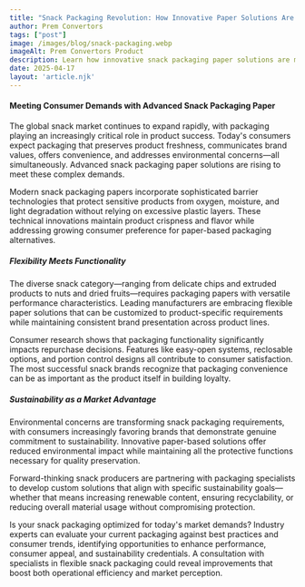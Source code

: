 ```yaml
---
title: "Snack Packaging Revolution: How Innovative Paper Solutions Are Changing the Industry"
author: Prem Convertors
tags: ["post"]
image: /images/blog/snack-packaging.webp
imageAlt: Prem Convertors Product
description: Learn how innovative snack packaging paper solutions are meeting modern consumer demands for freshness, convenience, and sustainability in the competitive snack market.
date: 2025-04-17
layout: 'article.njk'
---
```


#### Meeting Consumer Demands with Advanced Snack Packaging Paper

The global snack market continues to expand rapidly, with packaging playing an increasingly critical role in product success. Today's consumers expect packaging that preserves product freshness, communicates brand values, offers convenience, and addresses environmental concerns—all simultaneously. Advanced snack packaging paper solutions are rising to meet these complex demands.

Modern snack packaging papers incorporate sophisticated barrier technologies that protect sensitive products from oxygen, moisture, and light degradation without relying on excessive plastic layers. These technical innovations maintain product crispness and flavor while addressing growing consumer preference for paper-based packaging alternatives.

##### Flexibility Meets Functionality

The diverse snack category—ranging from delicate chips and extruded products to nuts and dried fruits—requires packaging papers with versatile performance characteristics. Leading manufacturers are embracing flexible paper solutions that can be customized to product-specific requirements while maintaining consistent brand presentation across product lines.

Consumer research shows that packaging functionality significantly impacts repurchase decisions. Features like easy-open systems, reclosable options, and portion control designs all contribute to consumer satisfaction. The most successful snack brands recognize that packaging convenience can be as important as the product itself in building loyalty.

##### Sustainability as a Market Advantage

Environmental concerns are transforming snack packaging requirements, with consumers increasingly favoring brands that demonstrate genuine commitment to sustainability. Innovative paper-based solutions offer reduced environmental impact while maintaining all the protective functions necessary for quality preservation.

Forward-thinking snack producers are partnering with packaging specialists to develop custom solutions that align with specific sustainability goals—whether that means increasing renewable content, ensuring recyclability, or reducing overall material usage without compromising protection.

Is your snack packaging optimized for today's market demands? Industry experts can evaluate your current packaging against best practices and consumer trends, identifying opportunities to enhance performance, consumer appeal, and sustainability credentials. A consultation with specialists in flexible snack packaging could reveal improvements that boost both operational efficiency and market perception.